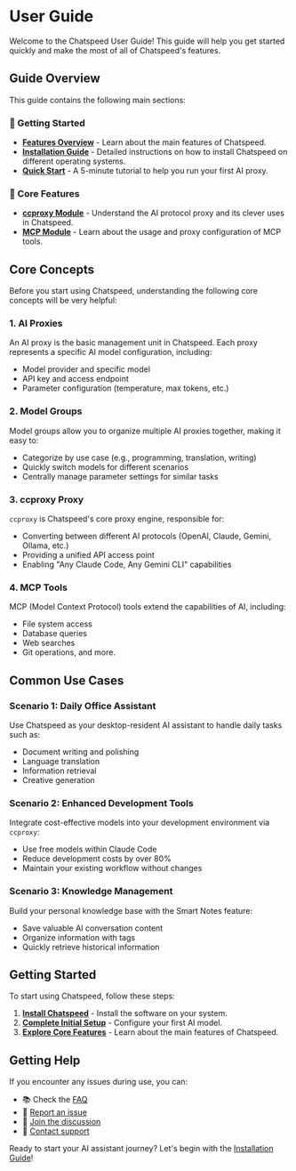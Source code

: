 # User Guide

Welcome to the Chatspeed User Guide! This guide will help you get started quickly and make the most of all of Chatspeed's features.

## Guide Overview

This guide contains the following main sections:

### 🚀 Getting Started

- **[Features Overview](./features/overview.md)** - Learn about the main features of Chatspeed.
- **[Installation Guide](./installation.md)** - Detailed instructions on how to install Chatspeed on different operating systems.
- **[Quick Start](./quickStart.md)** - A 5-minute tutorial to help you run your first AI proxy.

### 🔄 Core Features

- **[ccproxy Module](../ccproxy/)** - Understand the AI protocol proxy and its clever uses in Chatspeed.
- **[MCP Module](../mcp/)** - Learn about the usage and proxy configuration of MCP tools.

## Core Concepts

Before you start using Chatspeed, understanding the following core concepts will be very helpful:

### 1. AI Proxies

An AI proxy is the basic management unit in Chatspeed. Each proxy represents a specific AI model configuration, including:

- Model provider and specific model
- API key and access endpoint
- Parameter configuration (temperature, max tokens, etc.)

### 2. Model Groups

Model groups allow you to organize multiple AI proxies together, making it easy to:

- Categorize by use case (e.g., programming, translation, writing)
- Quickly switch models for different scenarios
- Centrally manage parameter settings for similar tasks

### 3. ccproxy Proxy

`ccproxy` is Chatspeed's core proxy engine, responsible for:

- Converting between different AI protocols (OpenAI, Claude, Gemini, Ollama, etc.)
- Providing a unified API access point
- Enabling "Any Claude Code, Any Gemini CLI" capabilities

### 4. MCP Tools

MCP (Model Context Protocol) tools extend the capabilities of AI, including:

- File system access
- Database queries
- Web searches
- Git operations, and more.

## Common Use Cases

### Scenario 1: Daily Office Assistant

Use Chatspeed as your desktop-resident AI assistant to handle daily tasks such as:

- Document writing and polishing
- Language translation
- Information retrieval
- Creative generation

### Scenario 2: Enhanced Development Tools

Integrate cost-effective models into your development environment via `ccproxy`:

- Use free models within Claude Code
- Reduce development costs by over 80%
- Maintain your existing workflow without changes

### Scenario 3: Knowledge Management

Build your personal knowledge base with the Smart Notes feature:

- Save valuable AI conversation content
- Organize information with tags
- Quickly retrieve historical information

## Getting Started

To start using Chatspeed, follow these steps:

1. **[Install Chatspeed](./installation.md)** - Install the software on your system.
2. **[Complete Initial Setup](./quickStart.md)** - Configure your first AI model.
3. **[Explore Core Features](./features/overview.md)** - Learn about the main features of Chatspeed.

## Getting Help

If you encounter any issues during use, you can:

- 📚 Check the [FAQ](./faq.md)
- 🐛 [Report an issue](https://github.com/aidyou/chatspeed/issues)
- 💬 [Join the discussion](https://github.com/aidyou/chatspeed/discussions)
- 📧 [Contact support](mailto:chatspeed@aidyou.ai)

Ready to start your AI assistant journey? Let's begin with the [Installation Guide](./installation.md)!
